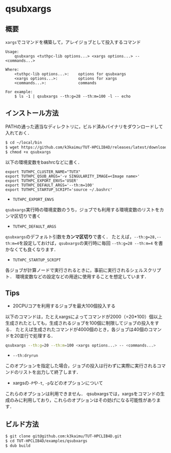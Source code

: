# qsubxargs

## 概要

`xargs`でコマンドを構築して，アレイジョブとして投入するコマンド

```
Usage:
    qsubxargs <tuthpc-lib options...> <xargs options...> -- <commands...>

Where:
    <tuthpc-lib options...>:    options for qsubxargs
    <xargs options...>:         options for xargs
    <commands...>:              commands

For example:
    $ ls -1 | qsubxargs --th:g=28 --th:m=100 -l -- echo
```


## インストール方法

PATHの通った適当なディレクトリに，ビルド済みバイナリをダウンロードして入れておく．

```sh
$ cd ~/local/bin
$ wget https://github.com/k3kaimu/TUT-HPCLIB4D/releases/latest/download/qsubxargs
$ chmod +x qsubxargs
```

以下の環境変数をbashrcなどに書く．

```
export TUTHPC_CLUSTER_NAME="TUTX"
export TUTHPC_QSUB_ARGS='-v SINGULARITY_IMAGE=<Image name>'
export TUTHPC_EXPORT_ENVS='USER'
export TUTHPC_DEFAULT_ARGS='--th:m=100'
export TUTHPC_STARTUP_SCRIPT='source ~/.bashrc'
```

+ `TUTHPC_EXPORT_ENVS`

`qsubxargs`実行時の環境変数のうち，ジョブでも利用する環境変数のリストをカンマ区切りで書く

+ `TUTHPC_DEFAULT_ARGS`

`qsubxargs`のデフォルト引数を**カンマ区切り**で書く．
たとえば，`--th:g=28,--th:m=4`を設定しておけば，`qsubxargs`の実行時に毎回 `--th:g=28 --th:m=4` を書かなくても良くなります．


+ `TUTHPC_STARTUP_SCRIPT`

各ジョブが計算ノードで実行されるときに，事前に実行されるシェルスクリプト．
環境変数などの設定などの用途に使用することを想定しています．

## Tips

+ 20CPUコアを利用するジョブを最大100個投入する

以下のコマンドは，たとえxargsによってコマンドが2000（=20*100）個以上生成されたとしても，生成されるジョブを100個に制限してジョブの投入をする．
たとえば生成されたコマンドが4000個のとき，各ジョブは40個のコマンドを20並行で処理する．

```sh
qsubxargs --th:g=20 --th:m=100 <xargs options...> -- <commands...>
```


+ `--th:dryrun`

このオプションを指定した場合，ジョブの投入は行わずに実際に実行されるコマンドのリストを出力して終了します．

+ xargsの`-P`や`-t`, `-p`などのオプションについて

これらのオプションは利用できません．
qsubxargsでは，xargsをコマンドの生成のみに利用しており，これらのオプションはその妨げになる可能性があります．


## ビルド方法

```sh
$ git clone git@github.com:k3kaimu/TUT-HPCLIB4D.git
$ cd TUT-HPCLIB4D/examples/qsubxargs
$ dub build
```
